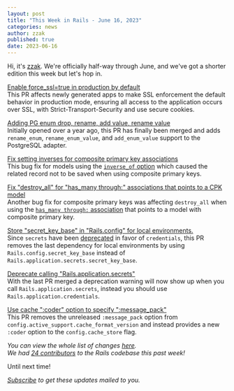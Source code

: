 ```yaml
---
layout: post
title: "This Week in Rails - June 16, 2023"
categories: news
author: zzak
published: true
date: 2023-06-16
---
```



Hi, it's [zzak](https://github.com/zzak). We're officially half-way through June, and we've got a shorter edition this week but let's hop in.

[Enable force_ssl=true in production by default](https://github.com/rails/rails/pull/47852)  
This PR affects newly generated apps to make SSL enforcement the default behavior in production mode, ensuring all access to the application occurs over SSL, with Strict-Transport-Security and use secure cookies.  

[Adding PG enum drop, rename, add value, rename value](https://github.com/rails/rails/pull/44898)  
Initially opened over a year ago, this PR has finally been merged and adds `rename_enum`, `rename_enum_value`, and `add_enum_value` support to the PostgreSQL adapter.  

[Fix setting inverses for composite primary key associations](https://github.com/rails/rails/pull/48484)  
This bug fix for models using the [`inverse_of` option](https://guides.rubyonrails.org/association_basics.html#options-for-belongs-to-inverse-of) which caused the related record not to be saved when using composite primary keys.  

[Fix "destroy_all" for "has_many through:" associations that points to a CPK model](https://github.com/rails/rails/pull/48474)  
Another bug fix for composite primary keys was affecting `destroy_all` when using the [`has_many through:` association](https://guides.rubyonrails.org/association_basics.html#the-has-many-through-association) that points to a model with composite primary key.  


[Store "secret_key_base" in "Rails.config" for local environments.](https://github.com/rails/rails/pull/48470)  
Since `secrets` have been [deprecated](https://github.com/rails/rails/pull/47801) in favor of `credentials`, this PR removes the last dependency for local environments by using `Rails.config.secret_key_base` instead of `Rails.application.secrets.secret_key_base`.  

[Deprecate calling "Rails.application.secrets"](https://github.com/rails/rails/pull/48472)  
With the last PR merged a deprecation warning will now show up when you call `Rails.application.secrets`, instead you should use `Rails.application.credentials`.  

[Use cache ":coder" option to specify ":message_pack"](https://github.com/rails/rails/pull/48449)  
This PR removes the unreleased `:message_pack` option from `config.active_support.cache_format_version` and instead provides a new `:coder` option to the `config.cache_store` flag.  


_You can view the whole list of changes [here](https://github.com/rails/rails/compare/@%7B2023-06-09%7D...main@%7B2023-06-16%7D)._  
_We had [24 contributors](https://contributors.rubyonrails.org/contributors/in-time-window/20230609-20230616) to the Rails codebase this past week!_

Until next time!  

_[Subscribe](https://world.hey.com/this.week.in.rails) to get these updates mailed to you._

